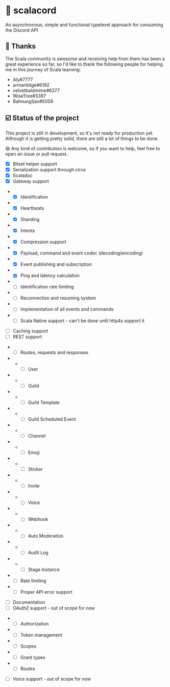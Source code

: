 # 💬 scalacord

An asynchronous, simple and functional typelevel approach for consuming the Discord API

## 💚 Thanks

The Scala community is awesome and receiving help from them has been a great experience so far, so I'd like
to thank the following people for helping me in this journey of Scala learning:

- Aly#7777
- armanbilge#6192
- velvetbaldmime#6377
- WiseTree#5397
- BalmungSan#5059

## ☑️ Status of the project

This project is still in development, so it's not ready for production yet. Although it is getting pretty solid,
there are still a lot of things to be done.

😄 Any kind of contribution is welcome, so if you want to help, feel free to open an issue or pull request.

- [x] Bitset helper support
- [x] Serialization support through circe
- [x] Scaladoc
- [x] Gateway support
- - [x] Identification
- - [x] Heartbeats
- - [x] Sharding
- - [x] Intents
- - [x] Compression support
- - [x] Payload, command and event codec (decoding/encoding)
- - [x] Event publishing and subscription
- - [x] Ping and latency calculation
- - [ ] Identification rate limiting
- - [ ] Reconnection and resuming system
- - [ ] Implementation of all events and commands
- - [ ] Scala Native support - can't be done until http4s support it
- [ ] Caching support
- [ ] REST support
- - [ ] Routes, requests and responses
- - - [ ] User
- - - [ ] Guild
- - - [ ] Guild Template
- - - [ ] Guild Scheduled Event
- - - [ ] Channel
- - - [ ] Emoji
- - - [ ] Sticker
- - - [ ] Invite
- - - [ ] Voice
- - - [ ] Webhook
- - - [ ] Auto Moderation
- - - [ ] Audit Log
- - - [ ] Stage Instance
- - [ ] Rate limiting
- - [ ] Proper API error support
- [ ] Documentation
- [ ] OAuth2 support - out of scope for now
- - [ ] Authorization
- - [ ] Token management
- - [ ] Scopes
- - [ ] Grant types
- - [ ] Routes
- [ ] Voice support - out of scope for now
